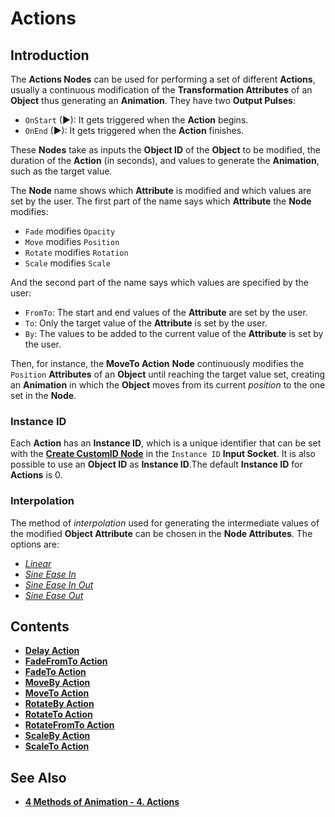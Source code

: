 # Actions

## Introduction

The **Actions Nodes** can be used for performing a set of different **Actions**, usually a continuous modification of the **Transformation Attributes** of an **Object** thus generating an **Animation**. They have two **Output Pulses**:

  *  `OnStart` \(►\): It gets triggered when the **Action** begins.
  *  `OnEnd` \(►\): It gets triggered when the **Action** finishes.

These **Nodes** take as inputs the **Object ID** of the **Object** to be modified, the duration of the **Action** (in seconds), and values to generate the **Animation**, such as the target value.

The **Node** name shows which **Attribute** is modified and which values are set by the user. The first part of the name says which **Attribute** the **Node** modifies:

  * `Fade` modifies `Opacity`
  * `Move` modifies `Position`
  * `Rotate` modifies `Rotation`
  * `Scale` modifies `Scale`

And the second part of the name says which values are specified by the user:

  * `FromTo`: The start and end values of the **Attribute** are set by the user.
  * `To`: Only the target value of the **Attribute** is set by the user.
  * `By`: The values to be added to the current value of the **Attribute** is set by the user.

Then, for instance, the **MoveTo Action** **Node** continuously modifies the `Position` **Attributes** of an **Object** until reaching the target value set, creating an **Animation** in which the **Object** moves from its current *position* to the one set in the **Node**.

### Instance ID

Each **Action** has an **Instance ID**, which is a unique identifier that can be set with the [**Create CustomID Node**](../utilities/createcustomid.md) in the `Instance ID` **Input Socket**. It is also possible to use an **Object ID** as **Instance ID**.The default **Instance ID** for **Actions** is 0.

### Interpolation

The method of *interpolation* used for generating the intermediate values of the modified **Object Attribute** can be chosen in the **Node Attributes**. The options are:

  * [*Linear*](https://en.wikipedia.org/wiki/Linear_interpolation)
  * [*Sine Ease In*](https://easings.net/#easeInSine)
  * [*Sine Ease In Out*](https://easings.net/#easeInOutSine)
  * [*Sine Ease Out*](https://easings.net/#easeOutSine) 



## Contents

* [**Delay Action**](delayaction.md)
* [**FadeFromTo Action**](fadefromtoaction.md)
* [**FadeTo Action**](fadetoaction.md)
* [**MoveBy Action**](movebyaction.md)
* [**MoveTo Action**](movetoaction.md)
* [**RotateBy Action**](rotatebyaction.md)
* [**RotateTo Action**](rotatetoaction.md)
* [**RotateFromTo Action**](rotatefromtoaction.md)
* [**ScaleBy Action**](scalebyaction.md)
* [**ScaleTo Action**](scaletoaction.md)

## See Also

* [**4 Methods of Animation - 4. Actions**](../../demo-projects/4-methods-of-animation.md#4-actions)

